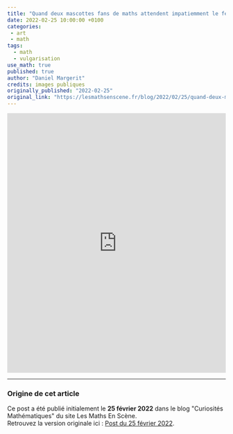```yaml
---
title: "Quand deux mascottes fans de maths attendent impatiemment le festival les Maths en Scènes 2022"
date: 2022-02-25 10:00:00 +0100
categories: 
 - art
 - math
tags:
  - math
  - vulgarisation
use_math: true
published: true
author: "Daniel Margerit"
credits: images publiques
originally_published: "2022-02-25"
original_link: "https://lesmathsenscene.fr/blog/2022/02/25/quand-deux-mascottes-fans-de-maths-attendent-impatiemment-le-festival-les-maths-en-scenes-2022/"
---
```


<iframe src="https://lesmathsenscene.fr/blog/2022/02/25/quand-deux-mascottes-fans-de-maths-attendent-impatiemment-le-festival-les-maths-en-scenes-2022/" width="100%" height="600px" style="border: none;"></iframe>


---

### Origine de cet article
Ce post a été publié initialement le **25 février 2022** dans le blog "Curiosités Mathématiques" du site Les Maths En Scène.  
Retrouvez la version originale ici : [Post du 25 février 2022](https://lesmathsenscene.fr/blog/2022/02/25/quand-deux-mascottes-fans-de-maths-attendent-impatiemment-le-festival-les-maths-en-scenes-2022/).

